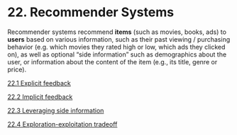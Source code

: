 # 22. Recommender Systems

Recommender systems recommend **items** (such as movies, books, ads) to **users** based on various information, such as their past viewing / purchasing behavior (e.g. which movies they rated high or low, which ads they clicked on), as well as optional “side information” such as demographics about the user, or information about the content of the item (e.g., its title, genre or price).

[22.1 Explicit feedback](22%20Recommender%20Systems%20b26374e28b4d4eea9f3a562e60a1771c/22%201%20Explicit%20feedback%20c745ed20f78f47f883ac45b02284a109.md)

[22.2 Implicit feedback](22%20Recommender%20Systems%20b26374e28b4d4eea9f3a562e60a1771c/22%202%20Implicit%20feedback%20d1f06a9351034b6395f9daac171a97ae.md)

[22.3 Leveraging side information](22%20Recommender%20Systems%20b26374e28b4d4eea9f3a562e60a1771c/22%203%20Leveraging%20side%20information%201013696e1824489eb8fcae7cc32ef105.md)

[22.4 Exploration-exploitation tradeoff](22%20Recommender%20Systems%20b26374e28b4d4eea9f3a562e60a1771c/22%204%20Exploration-exploitation%20tradeoff%2064e38c5c26484f67b0057a1f4af63e56.md)